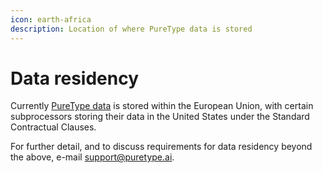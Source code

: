 ```yaml
---
icon: earth-africa
description: Location of where PureType data is stored
---
```


# Data residency

Currently [PureType data](../how-puretype-handles-your-data.md#data-types) is stored within the European Union, with certain subprocessors storing their data in the United States under the Standard Contractual Clauses.

For further detail, and to discuss requirements for data residency beyond the above, e-mail [support@puretype.ai](mailto:support@puretype.ai).
